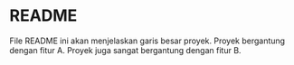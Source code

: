 # README

File README ini akan menjelaskan garis besar proyek. Proyek bergantung dengan fitur A. Proyek juga sangat bergantung dengan fitur B.
